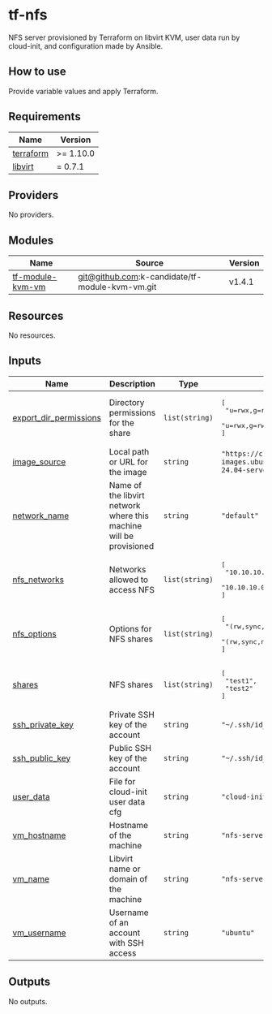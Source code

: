 # tf-nfs
NFS server provisioned by Terraform on libvirt KVM, user data run by cloud-init, and configuration made by Ansible.

## How to use
Provide variable values and apply Terraform.

<!-- BEGIN_TF_DOCS -->
## Requirements

| Name | Version |
|------|---------|
| <a name="requirement_terraform"></a> [terraform](#requirement\_terraform) | >= 1.10.0 |
| <a name="requirement_libvirt"></a> [libvirt](#requirement\_libvirt) | = 0.7.1 |

## Providers

No providers.

## Modules

| Name | Source | Version |
|------|--------|---------|
| <a name="module_tf-module-kvm-vm"></a> [tf-module-kvm-vm](#module\_tf-module-kvm-vm) | git@github.com:k-candidate/tf-module-kvm-vm.git | v1.4.1 |

## Resources

No resources.

## Inputs

| Name | Description | Type | Default | Required |
|------|-------------|------|---------|:--------:|
| <a name="input_export_dir_permissions"></a> [export\_dir\_permissions](#input\_export\_dir\_permissions) | Directory permissions for the share | `list(string)` | <pre>[<br/>  "u=rwx,g=rwx,o=rwx",<br/>  "u=rwx,g=rwx,o=rwx"<br/>]</pre> | no |
| <a name="input_image_source"></a> [image\_source](#input\_image\_source) | Local path or URL for the image | `string` | `"https://cloud-images.ubuntu.com/releases/noble/release/ubuntu-24.04-server-cloudimg-amd64.img"` | no |
| <a name="input_network_name"></a> [network\_name](#input\_network\_name) | Name of the libvirt network where this machine will be provisioned | `string` | `"default"` | no |
| <a name="input_nfs_networks"></a> [nfs\_networks](#input\_nfs\_networks) | Networks allowed to access NFS | `list(string)` | <pre>[<br/>  "10.10.10.0/255.255.255.0",<br/>  "10.10.10.0/255.255.255.0"<br/>]</pre> | no |
| <a name="input_nfs_options"></a> [nfs\_options](#input\_nfs\_options) | Options for NFS shares | `list(string)` | <pre>[<br/>  "(rw,sync,no_subtree_check)",<br/>  "(rw,sync,no_subtree_check)"<br/>]</pre> | no |
| <a name="input_shares"></a> [shares](#input\_shares) | NFS shares | `list(string)` | <pre>[<br/>  "test1",<br/>  "test2"<br/>]</pre> | no |
| <a name="input_ssh_private_key"></a> [ssh\_private\_key](#input\_ssh\_private\_key) | Private SSH key of the account | `string` | `"~/.ssh/id_ed25519"` | no |
| <a name="input_ssh_public_key"></a> [ssh\_public\_key](#input\_ssh\_public\_key) | Public SSH key of the account | `string` | `"~/.ssh/id_ed25519.pub"` | no |
| <a name="input_user_data"></a> [user\_data](#input\_user\_data) | File for cloud-init user data cfg | `string` | `"cloud-init/user-data.cfg"` | no |
| <a name="input_vm_hostname"></a> [vm\_hostname](#input\_vm\_hostname) | Hostname of the machine | `string` | `"nfs-server.domain.dom"` | no |
| <a name="input_vm_name"></a> [vm\_name](#input\_vm\_name) | Libvirt name or domain of the machine | `string` | `"nfs-server"` | no |
| <a name="input_vm_username"></a> [vm\_username](#input\_vm\_username) | Username of an account with SSH access | `string` | `"ubuntu"` | no |

## Outputs

No outputs.
<!-- END_TF_DOCS -->